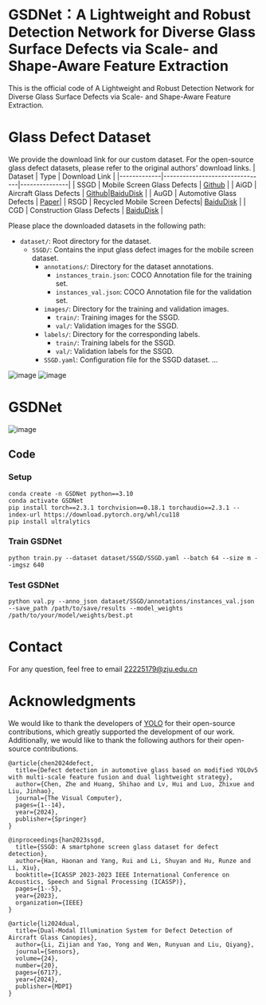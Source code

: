 # GSDNet：A Lightweight and Robust Detection Network for Diverse Glass Surface Defects via Scale- and Shape-Aware Feature Extraction
This is the official code of A Lightweight and Robust Detection Network for Diverse Glass Surface Defects via Scale- and Shape-Aware Feature Extraction.

# Glass Defect Dataset
We provide the download link for our custom dataset. For the open-source glass defect datasets, please refer to the original authors' download links.
| Dataset     | Type                           | Download Link |
|-------------|--------------------------------|---------------|
| SSGD        | Mobile Screen Glass Defects   | [Github](https://github.com/VincentHancoder/SSGD) |
| AiGD        | Aircraft Glass Defects        | [Github](https://github.com/core128/AGDD)\|[BaiduDisk](https://pan.baidu.com/s/1ZgFMBykpl2OInRYTULn9xQ?pwd=we24) |
| AuGD        | Automotive Glass Defects      | [Paper](https://link.springer.com/article/10.1007/s00371-023-03225-x)|
| RSGD        | Recycled Mobile Screen Defects| [BaiduDisk](https://pan.baidu.com/s/1d3F1-1EQ3LcBOYfLZVMFrw?pwd=9c4v) |
| CGD         | Construction Glass Defects    | [BaiduDisk](https://pan.baidu.com/s/1wkaY7qSshOxYLzn0uVEENw?pwd=a2n4) |

Please place the downloaded datasets in the following path:
- `dataset/`: Root directory for the dataset.
  - `SSGD/`: Contains the input glass defect images for the mobile screen dataset.
    - `annotations/`: Directory for the dataset annotations.
      - `instances_train.json`: COCO Annotation file for the training set.
      - `instances_val.json`: COCO Annotation file for the validation set.
    - `images/`: Directory for the training and validation images.
      - `train/`: Training images for the SSGD.
      - `val/`: Validation images for the SSGD.
    - `labels/`: Directory for the corresponding labels.
      - `train/`: Training labels for the SSGD.
      - `val/`: Validation labels for the SSGD.
    - `SSGD.yaml`: Configuration file for the SSGD dataset.
    ...

![image](Fig1.png)
![image](Fig11.png)    
# GSDNet
![image](Fig3.png)
## Code
### Setup
```
conda create -n GSDNet python==3.10
conda activate GSDNet
pip install torch==2.3.1 torchvision==0.18.1 torchaudio==2.3.1 --index-url https://download.pytorch.org/whl/cu118
pip install ultralytics
```
### Train GSDNet
```
python train.py --dataset dataset/SSGD/SSGD.yaml --batch 64 --size m --imgsz 640
```
### Test GSDNet
```
python val.py --anno_json dataset/SSGD/annotations/instances_val.json --save_path /path/to/save/results --model_weights /path/to/your/model/weights/best.pt
```

# Contact   
For any question, feel free to email <22225179@zju.edu.cn>

# Acknowledgments
We would like to thank the developers of [YOLO](https://github.com/ultralytics/ultralytics) for their open-source contributions, which greatly supported the development of our work.
Additionally, we would like to thank the following authors for their open-source contributions.
```
@article{chen2024defect,
  title={Defect detection in automotive glass based on modified YOLOv5 with multi-scale feature fusion and dual lightweight strategy},
  author={Chen, Zhe and Huang, Shihao and Lv, Hui and Luo, Zhixue and Liu, Jinhao},
  journal={The Visual Computer},
  pages={1--14},
  year={2024},
  publisher={Springer}
}
```
```
@inproceedings{han2023ssgd,
  title={SSGD: A smartphone screen glass dataset for defect detection},
  author={Han, Haonan and Yang, Rui and Li, Shuyan and Hu, Runze and Li, Xiu},
  booktitle={ICASSP 2023-2023 IEEE International Conference on Acoustics, Speech and Signal Processing (ICASSP)},
  pages={1--5},
  year={2023},
  organization={IEEE}
}
```
```
@article{li2024dual,
  title={Dual-Modal Illumination System for Defect Detection of Aircraft Glass Canopies},
  author={Li, Zijian and Yao, Yong and Wen, Runyuan and Liu, Qiyang},
  journal={Sensors},
  volume={24},
  number={20},
  pages={6717},
  year={2024},
  publisher={MDPI}
}
```

